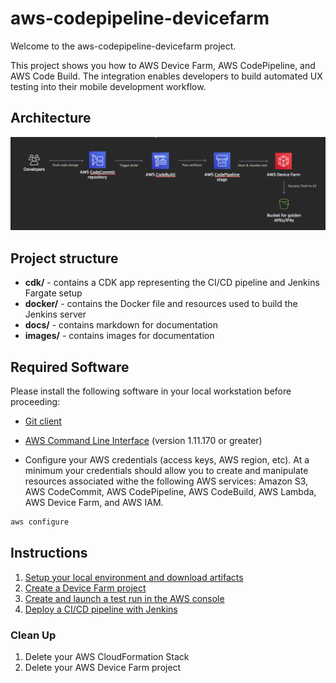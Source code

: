 # aws-codepipeline-devicefarm

Welcome to the aws-codepipeline-devicefarm project.

This project shows you how to AWS Device Farm, AWS CodePipeline, and AWS Code Build. The integration enables developers to build automated UX testing into their mobile development workflow.

## Architecture

![](images/architecture.png)

## Project structure

- **cdk/** - contains a CDK app representing the CI/CD pipeline and Jenkins Fargate setup
- **docker/** - contains the Docker file and resources used to build the Jenkins server
- **docs/** - contains markdown for documentation
- **images/** - contains images for documentation

## Required Software

Please install the following software in your local workstation before proceeding:

- [Git client](https://git-scm.com/downloads)

- [AWS Command Line Interface](http://docs.aws.amazon.com/cli/latest/userguide/installing.html) (version 1.11.170 or greater)

- Configure your AWS credentials (access keys, AWS region, etc). At a minimum your credentials should allow you to create and manipulate resources associated withe the following AWS services: Amazon S3, AWS CodeCommit, AWS CodePipeline, AWS CodeBuild, AWS Lambda, AWS Device Farm, and AWS IAM.

```bash
aws configure
```

## Instructions

1. [Setup your local environment and download artifacts](docs/setup.md)
2. [Create a Device Farm project](docs/device-farm.md)
3. [Create and launch a test run in the AWS console](docs/device-farm-console.md)
3. [Deploy a CI/CD pipeline with Jenkins](cicd-jenkins.md)

### Clean Up

1. Delete your AWS CloudFormation Stack
2. Delete your AWS Device Farm project
